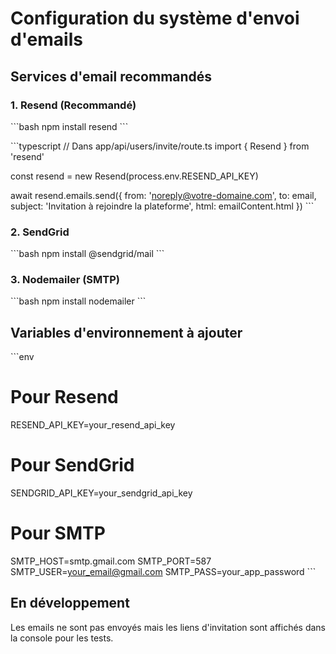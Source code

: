 # Configuration du système d'envoi d'emails

## Services d'email recommandés

### 1. Resend (Recommandé)
\`\`\`bash
npm install resend
\`\`\`

\`\`\`typescript
// Dans app/api/users/invite/route.ts
import { Resend } from 'resend'

const resend = new Resend(process.env.RESEND_API_KEY)

await resend.emails.send({
  from: 'noreply@votre-domaine.com',
  to: email,
  subject: 'Invitation à rejoindre la plateforme',
  html: emailContent.html
})
\`\`\`

### 2. SendGrid
\`\`\`bash
npm install @sendgrid/mail
\`\`\`

### 3. Nodemailer (SMTP)
\`\`\`bash
npm install nodemailer
\`\`\`

## Variables d'environnement à ajouter

\`\`\`env
# Pour Resend
RESEND_API_KEY=your_resend_api_key

# Pour SendGrid  
SENDGRID_API_KEY=your_sendgrid_api_key

# Pour SMTP
SMTP_HOST=smtp.gmail.com
SMTP_PORT=587
SMTP_USER=your_email@gmail.com
SMTP_PASS=your_app_password
\`\`\`

## En développement

Les emails ne sont pas envoyés mais les liens d'invitation sont affichés dans la console pour les tests.
